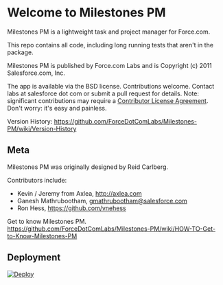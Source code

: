 Welcome to Milestones PM
========================

Milestones PM is a lightweight task and project manager for Force.com.

This repo contains all code, including long running tests that aren't in the package.

Milestones PM is published by Force.com Labs and is Copyright (c) 2011 Salesforce.com, Inc.

The app is available via the BSD license.  Contributions welcome. Contact labs at salesforce dot com or submit a pull request for details.  Note: significant contributions may require a [Contributor License Agreement](http://blogs.developerforce.com/labs/files/2011/08/Salesforce_OpenSource_Contributor_Agreement_20110610.pdf).  Don't worry: it's easy and painless.

Version History: https://github.com/ForceDotComLabs/Milestones-PM/wiki/Version-History

Meta
----
Milestones PM was originally designed by Reid Carlberg.

Contributors include:

* Kevin / Jeremy from Axlea, http://axlea.com
* Ganesh Mathrubootham, gmathrubootham@salesforce.com
* Ron Hess, https://github.com/vnehess

Get to know Milestones PM. https://github.com/ForceDotComLabs/Milestones-PM/wiki/HOW-TO-Get-to-Know-Milestones-PM


Deployment
----

[![Deploy](https://deploy-to-sfdx.com/dist/assets/images/DeployToSFDX.svg)](https://deploy-to-sfdx.com)





